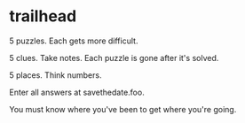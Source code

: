 # trailhead
5 puzzles. Each gets more difficult.

5 clues. Take notes. Each puzzle is gone after it's solved.

5 places. Think numbers. 

Enter all answers at savethedate.foo.

You must know where you've been to get where you're going.

